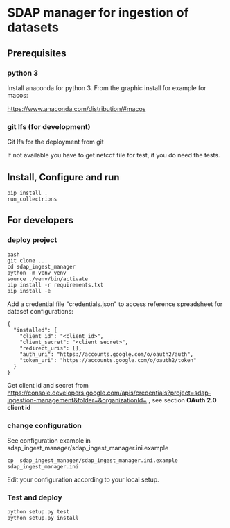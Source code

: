 # SDAP manager for ingestion of datasets

## Prerequisites

### python 3
Install anaconda for python 3. From the graphic install for example for macos:

https://www.anaconda.com/distribution/#macos

### git lfs (for development)
Git lfs for the deployment from git

If not available you have to get netcdf file for test, if you do need the tests.


## Install, Configure and run


    pip install .
    run_collectrions


## For developers

### deploy project

    bash
    git clone ...
    cd sdap_ingest_manager
    python -m venv venv
    source ./venv/bin/activate
    pip install -r requirements.txt
    pip install -e


Add a credential file "credentials.json" to access reference spreadsheet for dataset configurations:

    
    {
      "installed": {
        "client_id": "<client id>",
        "client_secret": "<client secret>",
        "redirect_uris": [],
        "auth_uri": "https://accounts.google.com/o/oauth2/auth",
        "token_uri": "https://accounts.google.com/o/oauth2/token"
      }
    }
    
Get client id and secret from https://console.developers.google.com/apis/credentials?project=sdap-ingestion-management&folder=&organizationId=
, see section <b>OAuth 2.0 client id</b>

### change configuration

See configuration example in sdap_ingest_manager/sdap_ingest_manager.ini.example
    
    cp  sdap_ingest_manager/sdap_ingest_manager.ini.example sdap_ingest_manager.ini
    
Edit your configuration according to your local setup.

### Test and deploy

    python setup.py test
    python setup.py install





